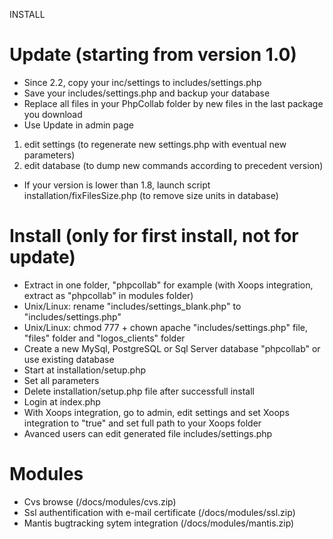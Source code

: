 INSTALL

# Update (starting from version 1.0)
- Since 2.2, copy your inc/settings to includes/settings.php
- Save your includes/settings.php and backup your database
- Replace all files in your PhpCollab folder by new files in the last package you download
- Use Update in admin page
1. edit settings (to regenerate new settings.php with eventual new parameters)
2. edit database (to dump new commands according to precedent version)
- If your version is lower than 1.8, launch script installation/fixFilesSize.php (to remove size units in database) 

# Install (only for first install, not for update)
- Extract in one folder, "phpcollab" for example (with Xoops integration, extract as "phpcollab" in modules folder)
- Unix/Linux: rename "includes/settings_blank.php" to "includes/settings.php"
- Unix/Linux: chmod 777 + chown apache "includes/settings.php" file, "files" folder and "logos_clients" folder
- Create a new MySql, PostgreSQL or Sql Server database "phpcollab" or use existing database
- Start at installation/setup.php
- Set all parameters
- Delete installation/setup.php file after successfull install
- Login at index.php
- With Xoops integration, go to admin, edit settings and set Xoops integration to "true" and set full path to your Xoops folder
- Avanced users can edit generated file includes/settings.php

# Modules
- Cvs browse (/docs/modules/cvs.zip)
- Ssl authentification with e-mail certificate (/docs/modules/ssl.zip)
- Mantis bugtracking sytem integration (/docs/modules/mantis.zip)
